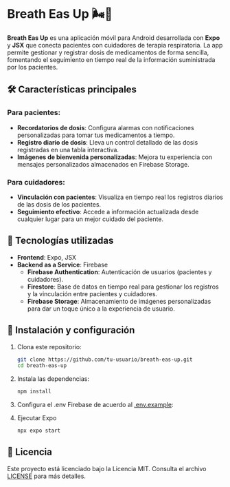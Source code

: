 # Breath Eas Up 🌬️📱  

**Breath Eas Up** es una aplicación móvil para Android desarrollada con **Expo** y **JSX** que conecta pacientes con cuidadores de terapia respiratoria. La app permite gestionar y registrar dosis de medicamentos de forma sencilla, fomentando el seguimiento en tiempo real de la información suministrada por los pacientes.  

## 🛠️ Características principales  

### Para pacientes:  
- **Recordatorios de dosis**: Configura alarmas con notificaciones personalizadas para tomar tus medicamentos a tiempo.  
- **Registro diario de dosis**: Lleva un control detallado de las dosis registradas en una tabla interactiva.  
- **Imágenes de bienvenida personalizadas**: Mejora tu experiencia con mensajes personalizados almacenados en Firebase Storage.  

### Para cuidadores:  
- **Vinculación con pacientes**: Visualiza en tiempo real los registros diarios de las dosis de los pacientes.  
- **Seguimiento efectivo**: Accede a información actualizada desde cualquier lugar para un mejor cuidado del paciente.  

## 🔧 Tecnologías utilizadas  

- **Frontend**: Expo, JSX  
- **Backend as a Service**: Firebase  
  - **Firebase Authentication**: Autenticación de usuarios (pacientes y cuidadores).  
  - **Firestore**: Base de datos en tiempo real para gestionar los registros y la vinculación entre pacientes y cuidadores.  
  - **Firebase Storage**: Almacenamiento de imágenes personalizadas para dar un toque único a la experiencia de usuario.  

## 🚀 Instalación y configuración  

1. Clona este repositorio:  
   ```bash
   git clone https://github.com/tu-usuario/breath-eas-up.git
   cd breath-eas-up

2. Instala las dependencias:
   ```bash
   npm install

3. Configura el .env Firebase de acuerdo al [.env.example](./.env.example):

5. Ejecutar Expo
   ```bash
   npx expo start


## 📄 Licencia  

Este proyecto está licenciado bajo la Licencia MIT. Consulta el archivo [LICENSE](./LICENSE.md) para más detalles.  



   
